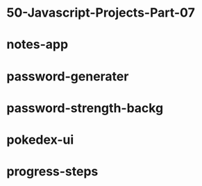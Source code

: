 # 50-Javascript-Projects-Part-07
# notes-app
# password-generater
# password-strength-backg
# pokedex-ui
# progress-steps
